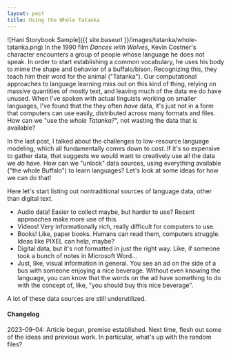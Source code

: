 ```yaml
---
layout: post
title: Using the Whole Tatanka
---
```

![Hani Storybook Sample]({{ site.baseurl }}/images/tatanka/whole-tatanka.png) 
In the 1990 film _Dances with Wolves_, Kevin Costner's character encounters a group of people whose language he does not speak. In order to start establishing a common vocabulary, he uses his body to mime the shape and behavior of a buffalo/bison. Recognizing this, they teach him their word for the animal ("Tatanka"). Our computational approaches to language learning miss out on this kind of thing, relying on massive quantities of mostly text, and leaving much of the data we do have unused. When I've spoken with actual linguists working on smaller languages, I've found that the they often _have_ data, it's just not in a form that computers can use easily, distributed across many formats and files. How can we "use the _whole Tatanka?_", not wasting the data that is available?

In the last post, I talked about the challenges to low-resource language modeling, which all fundamentally comes down to _cost_. If it's so expensive to gather data, that suggests we would want to creatively use all the data we _do_ have. How can we "unlock" data sources, using everything available ("the whole Buffalo") to learn languages? Let's look at some ideas for how we can do that!

Here let's start listing out nontraditional sources of language data, other than digital text. 
* Audio data! Easier to collect maybe, but harder to use? Recent approaches make more use of this.
* Videos! Very informationally rich, really difficult for computers to use. 
* Books! Like, paper books. Humans can read them, computers struggle. Ideas like PIXEL can help, maybe?
* Digital data, but it's not formatted in just the right way. Like, if someone took a bunch of notes in Microsoft Word...
* Just, like, visual information in general. You see an ad on the side of a bus with someone enjoying a nice beverage. Without even knowing the language, you can know that the words on the ad have something to do with the concept of, like, "you should buy this nice beverage". 

A lot of these data sources are still underutilized. 

#### Changelog
2023-09-04: Article begun, premise established. Next time, flesh out some of the ideas and previous work. In particular, what's up with the random files?